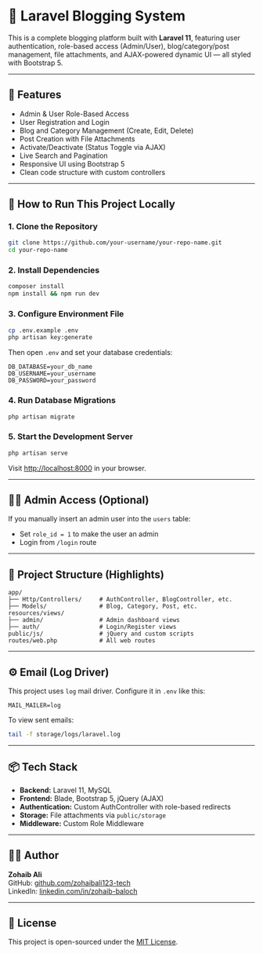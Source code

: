 # 📝 Laravel Blogging System

This is a complete blogging platform built with **Laravel 11**, featuring user authentication, role-based access (Admin/User), blog/category/post management, file attachments, and AJAX-powered dynamic UI — all styled with Bootstrap 5.

---

## 📌 Features

- Admin & User Role-Based Access
- User Registration and Login
- Blog and Category Management (Create, Edit, Delete)
- Post Creation with File Attachments
- Activate/Deactivate (Status Toggle via AJAX)
- Live Search and Pagination
- Responsive UI using Bootstrap 5
- Clean code structure with custom controllers

---

## 🚀 How to Run This Project Locally

### 1. Clone the Repository

```bash
git clone https://github.com/your-username/your-repo-name.git
cd your-repo-name
```

### 2. Install Dependencies

```bash
composer install
npm install && npm run dev
```

### 3. Configure Environment File

```bash
cp .env.example .env
php artisan key:generate
```

Then open `.env` and set your database credentials:

```
DB_DATABASE=your_db_name
DB_USERNAME=your_username
DB_PASSWORD=your_password
```

### 4. Run Database Migrations

```bash
php artisan migrate
```

### 5. Start the Development Server

```bash
php artisan serve
```

Visit [http://localhost:8000](http://localhost:8000) in your browser.

---

## 👨‍💻 Admin Access (Optional)

If you manually insert an admin user into the `users` table:
- Set `role_id = 1` to make the user an admin
- Login from `/login` route

---

## 📁 Project Structure (Highlights)

```
app/
├── Http/Controllers/     # AuthController, BlogController, etc.
├── Models/               # Blog, Category, Post, etc.
resources/views/
├── admin/                # Admin dashboard views
├── auth/                 # Login/Register views
public/js/                # jQuery and custom scripts
routes/web.php            # All web routes
```

---

## ⚙️ Email (Log Driver)

This project uses `log` mail driver. Configure it in `.env` like this:

```
MAIL_MAILER=log
```

To view sent emails:

```bash
tail -f storage/logs/laravel.log
```

---

## 📦 Tech Stack

- **Backend:** Laravel 11, MySQL
- **Frontend:** Blade, Bootstrap 5, jQuery (AJAX)
- **Authentication:** Custom AuthController with role-based redirects
- **Storage:** File attachments via `public/storage`
- **Middleware:** Custom Role Middleware

---

## 🙋‍♂️ Author

**Zohaib Ali**  
GitHub: [github.com/zohaibali123-tech](https://github.com/zohaibali123-tech)  
LinkedIn: [linkedin.com/in/zohaib-baloch](https://linkedin.com/in/zohaib-baloch)

---

## 🪪 License

This project is open-sourced under the [MIT License](LICENSE).
